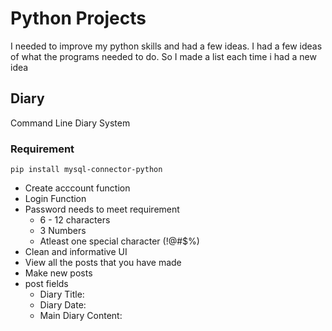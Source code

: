 # Python Projects
I needed to improve my python skills and had a few ideas. I had a few ideas of what the programs needed to do. So I made a list each time i had a new idea

## Diary
Command Line Diary System
### Requirement
```
pip install mysql-connector-python
```
- Create acccount function
- Login Function
- Password needs to meet requirement
  	- 6 - 12 characters
	- 3 Numbers
	- Atleast one special character (!@#$%)
- Clean and informative UI
- View all the posts that you have made
- Make new posts
- post fields
	- Diary Title:
	- Diary Date:
	- Main Diary Content:

